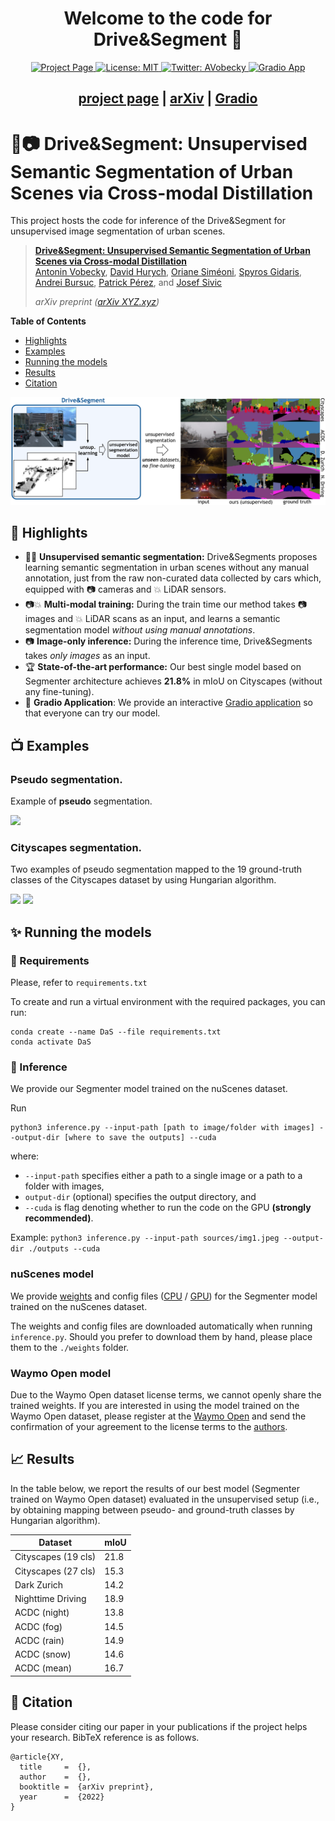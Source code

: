 <h1 align="center">Welcome to the code for Drive&Segment 👋</h1>

<p align="center">
 <a href="TBD">
    <img alt="Project Page" src="https://img.shields.io/badge/Project Page-Open-green.svg" target="_blank" />
  </a>
  <a href="https://github.com/kefranabg/readme-md-generator/blob/master/LICENSE">
    <img alt="License: MIT" src="https://img.shields.io/badge/license-MIT-yellow.svg" target="_blank" />
  </a>
  <a href="https://twitter.com/AVobecky">
    <img alt="Twitter: AVobecky" src="https://badgen.net/badge/icon/twitter?icon=twitter&label" target="_blank" />
  </a>
  <a href="https://huggingface.co/spaces/vobecant/DaS">
    <img alt="Gradio App" src="https://img.shields.io/badge/Gradio App-Open%20In%20Spaces-blue.svg" target="_blank" />
  </a>
</p>

<h2 align="center">
  <a href="#">project page</a> |
  <a href="#">arXiv</a> |
  <a href="https://huggingface.co/spaces/vobecant/DaS">Gradio</a>
</h2>

# 🚙📷 Drive&Segment: Unsupervised Semantic Segmentation of Urban Scenes via Cross-modal Distillation

This project hosts the code for inference of the Drive&Segment for unsupervised image segmentation of urban scenes.

> [**Drive&Segment: Unsupervised Semantic Segmentation of Urban Scenes via Cross-modal Distillation**](TBD)            
> [Antonin Vobecky](https://vobecant.github.io/), [David Hurych](https://scholar.google.com/citations?hl=en&user=XY1PVwYAAAAJ), [Oriane Siméoni](https://osimeoni.github.io/), [Spyros Gidaris](https://scholar.google.fr/citations?user=7atfg7EAAAAJ&hl=en), [Andrei Bursuc](https://abursuc.github.io/), [Patrick Pérez](https://ptrckprz.github.io/), and [Josef Sivic](https://people.ciirc.cvut.cz/~sivic/)
>
> *arXiv preprint ([arXiv XYZ.xyz](TBD))*

**Table of Contents**
- [Highlights](#-highlights)
- [Examples](#-examples)
- [Running the models](#-running-the-models)
- [Results](#-results)
- [Citation](#-citation)

![teaser](sources/teaser.png)

## 💫 Highlights

- 🚫🔬 **Unsupervised semantic segmentation:** Drive&Segments proposes learning semantic segmentation in urban scenes without any manual annotation, just from
the raw non-curated data collected by cars which, equipped with 📷 cameras and 💥 LiDAR sensors.
- 📷💥 **Multi-modal training:** During the train time our method takes 📷 images and 💥 LiDAR scans as an input, and
  learns a semantic segmentation model *without using manual annotations*.
- 📷 **Image-only inference:** During the inference time, Drive&Segments takes *only images* as an input.
- 🏆 **State-of-the-art performance:** Our best single model based on Segmenter architecture achieves **21.8%** in mIoU on
  Cityscapes (without any fine-tuning).
- 🚀 **Gradio Application**: We provide an interactive [Gradio application](https://huggingface.co/spaces/vobecant/DaS)
  so that everyone can try our model.

## 📺 Examples

### **Pseudo** segmentation.

Example of **pseudo** segmentation.

![](sources/video128_blend03_v2_10fps_640px_lanczos.gif)

### Cityscapes segmentation.

Two examples of pseudo segmentation mapped to the 19 ground-truth classes of the Cityscapes dataset by using Hungarian
algorithm.

![](sources/video_stuttgart00_remap_blended03_20fps_crop.gif)
![](sources/video_stuttgart01_remap_blended03_20fps_crop2.gif)

## ✨ Running the models

### 📝 Requirements

Please, refer to `requirements.txt`

To create and run a virtual environment with the required packages, you can run:
```
conda create --name DaS --file requirements.txt
conda activate DaS
```

### 🚀 Inference

We provide our Segmenter model trained on the nuScenes dataset.

Run

```
python3 inference.py --input-path [path to image/folder with images] --output-dir [where to save the outputs] --cuda
```

where:

- `--input-path` specifies either a path to a single image or a path to a folder with images,
- `output-dir` (optional) specifies the output directory, and
- `--cuda` is flag denoting whether to run the code on the GPU **(strongly recommended)**.

Example: `python3 inference.py --input-path sources/img1.jpeg --output-dir ./outputs --cuda`

### nuScenes model

We provide [weights](https://data.ciirc.cvut.cz/public/projects/2022DriveAndSegment/segmenter_nusc.pth) and config
files ([CPU](https://data.ciirc.cvut.cz/public/projects/2022DriveAndSegment/segmenter_nusc.pth_variant.yml)
/ [GPU](https://data.ciirc.cvut.cz/public/projects/2022DriveAndSegment/segmenter_nusc.pth_variant_gpu.yml)) for the
Segmenter model trained on the nuScenes dataset.

The weights and config files are downloaded automatically when running `inference.py`. Should you prefer to download
them by hand, please place them to the `./weights` folder.

### Waymo Open model

Due to the Waymo Open dataset license terms, we cannot openly share the trained weights. If you are interested in using
the model trained on the Waymo Open dataset, please register at
the [Waymo Open](https://waymo.com/intl/en_us/dataset-download-terms/) and send the confirmation of your agreement to
the license terms to the [authors](mailto:antonin.vobecky@cvut.cz).

## 📈 Results
In the table below, we report the results of our best model (Segmenter trained on Waymo Open dataset) evaluated in the unsupervised setup (i.e., by obtaining mapping between pseudo- and ground-truth classes by Hungarian algorithm).

| Dataset  | mIoU |
| ------------- | ------------- |
| Cityscapes (19 cls)  | 21.8  |
| Cityscapes (27 cls)  | 15.3  |
| Dark Zurich  | 14.2  |
| Nighttime Driving  | 18.9  |
| ACDC (night)  | 13.8 |
| ACDC (fog)  | 14.5 |
| ACDC (rain)  | 14.9 |
| ACDC (snow)  | 14.6 |
| ACDC (mean)   | 16.7  |

## 📖 Citation
Please consider citing our paper in your publications if the project helps your research. BibTeX reference is as follows.
```
@article{XY,
  title     =  {},
  author    =  {},
  booktitle =  {arXiv preprint},
  year      =  {2022}
}
